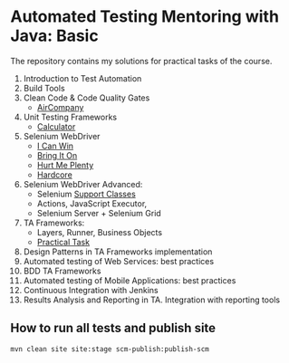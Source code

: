 # Automated Testing Mentoring with Java: Basic 

The repository contains my solutions for practical tasks of the course.

1. Introduction to Test Automation
2. Build Tools
3. Clean Code & Code Quality Gates
   - [AirCompany](aircompany)
4. Unit Testing Frameworks
   - [Calculator](calculator)
5. Selenium WebDriver
   - [I Can Win](selenium-task-1)
   - [Bring It On](selenium-task-2)
   - [Hurt Me Plenty](selenium-task-3)
   - [Hardcore](selenium-task-4)
6. Selenium WebDriver Advanced: 
   - Selenium [Support Classes](course-support-classes)
   - Actions, JavaScript Executor, 
   - Selenium Server + Selenium Grid
7. TA Frameworks: 
   - Layers, Runner, Business Objects
   - [Practical Task](FRAMEWORK.md)
8. Design Patterns in TA Frameworks implementation
9. Automated testing of Web Services: best practices
10. BDD TA Frameworks
11. Automated testing of Mobile Applications: best practices
12. Continuous Integration with Jenkins
13. Results Analysis and Reporting in TA. Integration with reporting tools

## How to run all tests and publish site

```shell
mvn clean site site:stage scm-publish:publish-scm
```